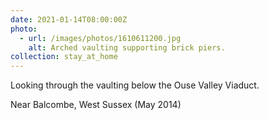 ```yaml
---
date: 2021-01-14T08:00:00Z
photo:
  - url: /images/photos/1610611200.jpg
    alt: Arched vaulting supporting brick piers.
collection: stay_at_home
---
```

Looking through the vaulting below the Ouse Valley Viaduct.

Near Balcombe, West Sussex (May 2014)
